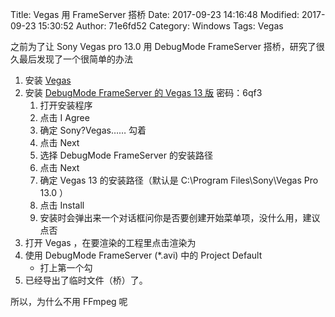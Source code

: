 Title: Vegas 用 FrameServer 搭桥
Date: 2017-09-23 14:16:48
Modified: 2017-09-23 15:30:52
Author: 71e6fd52
Category: Windows
Tags: Vegas

之前为了让 Sony Vegas pro 13.0 用 DebugMode FrameServer 搭桥，研究了很久最后发现了一个很简单的办法

1. 安装 [Vegas](http://vegasbar.lofter.com/post/1d4450de_74cd602)
2. 安装 [DebugMode FrameServer 的 Vegas 13 版](http://pan.baidu.com/s/1pLRarub) 密码：6qf3
    1. 打开安装程序
    2. 点击 I Agree
    3. 确定 Sony?Vegas…… 勾着
    4. 点击 Next
    5. 选择 DebugMode FrameServer 的安装路径
    6. 点击 Next
    7. 确定 Vegas 13 的安装路径（默认是 C:\Program Files\Sony\Vegas Pro 13.0 ）
    8. 点击 Install
    9. 安装时会弹出来一个对话框问你是否要创建开始菜单项，没什么用，建议点否
3. 打开 Vegas ，在要渲染的工程里点击渲染为
4. 使用 DebugMode FrameServer (\*.avi) 中的 Project Default
    * 打上第一个勾
5. 已经导出了临时文件（桥）了。

所以，为什么不用 FFmpeg 呢
